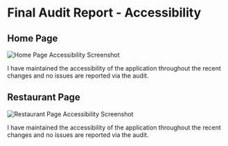 # Final Audit Report - Accessibility

## Home Page

![Home Page Accessibility Screenshot](https://github.com/eminentspoon/mws-restaurant-stage-1/blob/audits/accessibility/home-accessibility.png "Home Page Accessibility Report")

I have maintained the accessibility of the application throughout the recent changes and no issues are reported via the audit.

## Restaurant Page

![Restaurant Page Accessibility Screenshot](https://github.com/eminentspoon/mws-restaurant-stage-1/blob/audits/accessibility/Restaurant-accessibility.png "Restaurant Page Accessibility Report")

I have maintained the accessibility of the application throughout the recent changes and no issues are reported via the audit.
